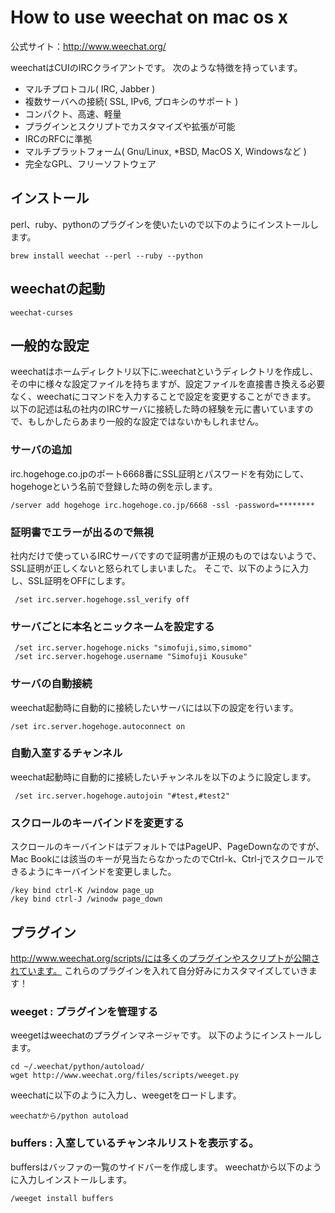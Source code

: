 # How to use weechat on mac os x 

公式サイト：http://www.weechat.org/

weechatはCUIのIRCクライアントです。
次のような特徴を持っています。
 - マルチプロトコル( IRC, Jabber )
 - 複数サーバへの接続( SSL, IPv6, プロキシのサポート ) 
 - コンパクト、高速、軽量
 - プラグインとスクリプトでカスタマイズや拡張が可能
 - IRCのRFCに準拠
 - マルチプラットフォーム( Gnu/Linux, *BSD, MacOS X, Windowsなど )
 - 完全なGPL、フリーソフトウェア

## インストール

perl、ruby、pythonのプラグインを使いたいので以下のようにインストールします。

	brew install weechat --perl --ruby --python

## weechatの起動

	weechat-curses

## 一般的な設定

weechatはホームディレクトリ以下に.weechatというディレクトリを作成し、その中に様々な設定ファイルを持ちますが、設定ファイルを直接書き換える必要なく、weechatにコマンドを入力することで設定を変更することができます。
以下の記述は私の社内のIRCサーバに接続した時の経験を元に書いていますので、もしかしたらあまり一般的な設定ではないかもしれません。

### サーバの追加 

irc.hogehoge.co.jpのポート6668番にSSL証明とパスワードを有効にして、hogehogeという名前で登録した時の例を示します。

 	/server add hogehoge irc.hogehoge.co.jp/6668 -ssl -password=********

### 証明書でエラーが出るので無視 

社内だけで使っているIRCサーバですので証明書が正規のものではないようで、SSL証明が正しくないと怒られてしまいました。
そこで、以下のように入力し、SSL証明をOFFにします。

	 /set irc.server.hogehoge.ssl_verify off 

### サーバごとに本名とニックネームを設定する  

	 /set irc.server.hogehoge.nicks "simofuji,simo,simomo"
	 /set irc.server.hogehoge.username "Simofuji Kousuke"

### サーバの自動接続 

weechat起動時に自動的に接続したいサーバには以下の設定を行います。

 	/set irc.server.hogehoge.autoconnect on

### 自動入室するチャンネル
 
weechat起動時に自動的に接続したいチャンネルを以下のように設定します。

	 /set irc.server.hogehoge.autojoin "#test,#test2"

### スクロールのキーバインドを変更する 
 
スクロールのキーバインドはデフォルトではPageUP、PageDownなのですが、Mac Bookには該当のキーが見当たらなかったのでCtrl-k、Ctrl-jでスクロールできるようにキーバインドを変更しました。

 	/key bind ctrl-K /window page_up
 	/key bind ctrl-J /winodw page_down

## プラグイン

http://www.weechat.org/scripts/には多くのプラグインやスクリプトが公開されています。
これらのプラグインを入れて自分好みにカスタマイズしていきます！
 
### weeget : プラグインを管理する

 weegetはweechatのプラグインマネージャです。
 以下のようにインストールします。

 	cd ~/.weechat/python/autoload/
 	wget http://www.weechat.org/files/scripts/weeget.py

 weechatに以下のように入力し、weegetをロードします。

 	weechatから/python autoload

### buffers : 入室しているチャンネルリストを表示する。

buffersはバッファの一覧のサイドバーを作成します。
weechatから以下のように入力しインストールします。

 	/weeget install buffers

